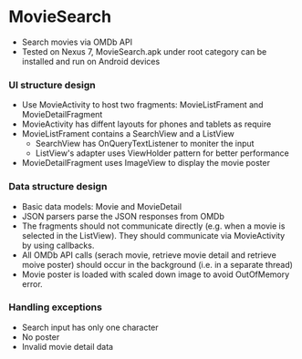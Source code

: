 # MovieSearch
- Search movies via OMDb API
- Tested on Nexus 7, MovieSearch.apk under root category can be installed and run on Android devices

### UI structure design
- Use MovieActivity to host two fragments: MovieListFrament and MovieDetailFragment
- MovieActivity has diffent layouts for phones and tablets as require
- MovieListFrament contains a SearchView and a ListView
  - SearchView has OnQueryTextListener to moniter the input
  - ListView's adapter uses ViewHolder pattern for better performance
- MovieDetailFragment uses ImageView to display the movie poster

### Data structure design
- Basic data models: Movie and MovieDetail
- JSON parsers parse the JSON responses from OMDb
- The fragments should not communicate directly (e.g. when a movie is selected in the ListView). They should communicate via MovieActivity by using callbacks.
- All OMDb API calls (serach movie, retrieve movie detail and retrieve moive poster) should occur in the background (i.e. in a separate thread)
- Movie poster is loaded with scaled down image to avoid OutOfMemory error.

### Handling exceptions
- Search input has only one character
- No poster
- Invalid movie detail data
